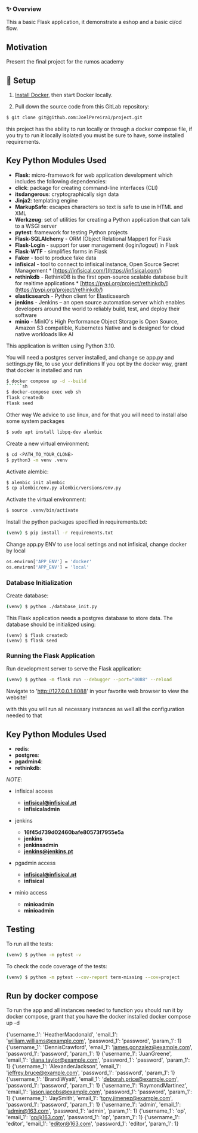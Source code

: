 ### ✨ Overview <a name="overview"></a>
This a basic Flask application, it demonstrate a eshop and a basic ci/cd flow.

## Motivation
Present the final project for the rumos academy

## 🚀 Setup <a name="setup"></a>
1. [Install Docker](https://docs.docker.com/engine/install/), then start Docker locally.

2. Pull down the source code from this GitLab repository:
```sh
$ git clone git@github.com:JoelPereira1/project.git
```
this project has the ability to run locally or through a docker compose file, if you try to run it locally isolated you must be sure to have, some installed requirements.
## Key Python Modules Used
* **Flask**: micro-framework for web application development which includes the following dependencies:
* **click**: package for creating command-line interfaces (CLI)
* **itsdangerous**: cryptographically sign data
* **Jinja2**: templating engine
* **MarkupSafe**: escapes characters so text is safe to use in HTML and XML
* **Werkzeug**: set of utilities for creating a Python application that can talk to a WSGI server
* **pytest**: framework for testing Python projects
* **Flask-SQLAlchemy** - ORM (Object Relational Mapper) for Flask
* **Flask-Login** - support for user management (login/logout) in Flask
* **Flask-WTF** - simplifies forms in Flask
* **Faker** - tool to produce fake data
* **infisical** - tool to connect to infisical instance, Open Source Secret Management * [https://infisical.com/](https://infisical.com/)
* **rethinkdb** - RethinkDB is the first open-source scalable database built for realtime applications * [https://pypi.org/project/rethinkdb/](https://pypi.org/project/rethinkdb/)
* **elasticsearch** - Python client for Elasticsearch
* **jenkins** - Jenkins – an open source automation server which enables developers around the world to reliably build, test, and deploy their software
* **minio** - MinIO's High Performance Object Storage is Open Source, Amazon S3 compatible, Kubernetes Native and is designed for cloud native workloads like AI

This application is written using Python 3.10.

You will need a postgres server installed, and change se app.py and settings.py file, to use your definitions
If you opt by the docker way, grant that docker is installed and run
```sh
$ docker compose up -d --build
``````sh
$ docker-compose exec web sh
flask createdb
flask seed
```
Other way
We advice to use linux, and for that you will need to install also some system packages
```sh
$ sudo apt install libpq-dev alembic
```
Create a new virtual environment:
```sh
$ cd <PATH_TO_YOUR_CLONE>
$ python3 -m venv .venv
```
Activate alembic:
```sh
$ alembic init alembic
$ cp alembic/env.py alembic/versions/env.py
```
Activate the virtual environment:
```sh
$ source .venv/bin/activate
```
Install the python packages specified in requirements.txt:
```sh
(venv) $ pip install -r requirements.txt
```
Change app.py ENV to use local settings and not infisical, change docker by local
```sh
os.environ['APP_ENV'] = 'docker'
os.environ['APP_ENV'] = 'local'
```
### Database Initialization
Create database:
```sh
(venv) $ python ./database_init.py
```
This Flask application needs a postgres database to store data.  The database should be initialized using:
```
(venv) $ flask createdb
(venv) $ flask seed
```
### Running the Flask Application
Run development server to serve the Flask application:
```sh
(venv) $ python -m flask run --debugger --port="8088" --reload
```
Navigate to 'http://127.0.0.1:8088' in your favorite web browser to view the website!

with this you will run all necessary instances as well all the configuration needed to that
## Key Python Modules Used
* **redis**:
* **postgres**:
* **pgadmin4**:
* **rethinkdb**:

_NOTE_:
* infisical access
  * **infisical@infisical.pt**
  * **infisicaladmin**

* jenkins
  * **16f45d739d02460bafe80573f7955e5a**
  * **jenkins**
  * **jenkinsadmin**
  * **jenkins@jenkins.pt**

* pgadmin access
  * **infisical@infisical.pt**
  * **infisical**

* minio access
  * **minioadmin**
  * **minioadmin**

## Testing

To run all the tests:

```sh
(venv) $ python -m pytest -v
```

To check the code coverage of the tests:

```sh
(venv) $ python -m pytest --cov-report term-missing --cov=project
```

## Run by docker compose

To run the app and all instances needed to function you should run it by docker compose, grant that you have the docker installed
docker compose up -d


{'username_1': 'HeatherMacdonald', 'email_1': 'william.williams@example.com', 'password_1': 'password', 'param_1': 1}
{'username_1': 'DennisCrawford', 'email_1': 'james.gonzalez@example.com', 'password_1': 'password', 'param_1': 1}
{'username_1': 'JuanGreene', 'email_1': 'diana.taylor@example.com', 'password_1': 'password', 'param_1': 1}
{'username_1': 'AlexanderJackson', 'email_1': 'jeffrey.bruce@example.com', 'password_1': 'password', 'param_1': 1}
{'username_1': 'BrandiWyatt', 'email_1': 'deborah.price@example.com', 'password_1': 'password', 'param_1': 1}
{'username_1': 'RaymondMartinez', 'email_1': 'jason.jacobs@example.com', 'password_1': 'password', 'param_1': 1}
{'username_1': 'JaySmith', 'email_1': 'tony.jimenez@example.com', 'password_1': 'password', 'param_1': 1}
{'username_1': 'admin', 'email_1': 'admin@163.com', 'password_1': 'admin', 'param_1': 1}
{'username_1': 'op', 'email_1': 'op@163.com', 'password_1': 'op', 'param_1': 1}
{'username_1': 'editor', 'email_1': 'editor@163.com', 'password_1': 'editor', 'param_1': 1}
